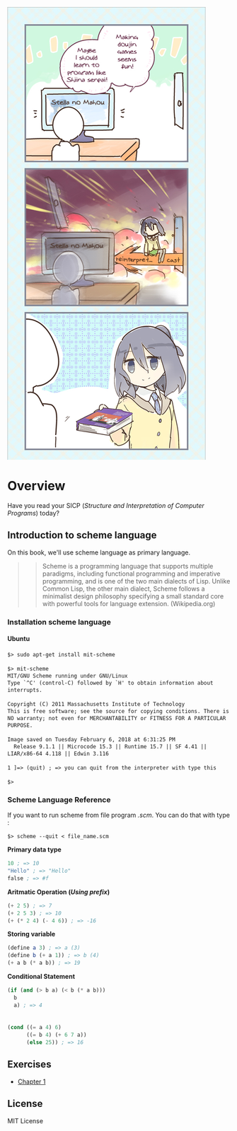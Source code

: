 ![image.jpg](assets/Murakami_Shiina_SICP.jpg)

# Overview
Have you read your SICP (*Structure and Interpretation of Computer Programs*) today?

## Introduction to scheme language
On this book, we'll use scheme language as primary language.

>> Scheme is a programming language that supports multiple paradigms, including functional programming and imperative programming, and is one of the two main dialects of Lisp. Unlike Common Lisp, the other main dialect, Scheme follows a minimalist design philosophy specifying a small standard core with powerful tools for language extension. (Wikipedia.org)

### Installation scheme language
#### Ubuntu
```
$> sudo apt-get install mit-scheme

$> mit-scheme
MIT/GNU Scheme running under GNU/Linux
Type `^C' (control-C) followed by `H' to obtain information about interrupts.

Copyright (C) 2011 Massachusetts Institute of Technology
This is free software; see the source for copying conditions. There is NO warranty; not even for MERCHANTABILITY or FITNESS FOR A PARTICULAR
PURPOSE.

Image saved on Tuesday February 6, 2018 at 6:31:25 PM
  Release 9.1.1 || Microcode 15.3 || Runtime 15.7 || SF 4.41 || LIAR/x86-64 4.118 || Edwin 3.116

1 ]=> (quit) ; => you can quit from the interpreter with type this

$>
```

### Scheme Language Reference
If you want to run scheme from file program *.scm*. You can do that with type :
```
$> scheme --quit < file_name.scm
```

**Primary data type**
```scheme
10 ; => 10
"Hello" ; => "Hello"
false ; => #f
```

**Aritmatic Operation (*Using prefix*)**
```scheme
(+ 2 5) ; => 7
(+ 2 5 3) ; => 10
(+ (* 2 4) (- 4 6)) ; => -16
```

**Storing variable**
```scheme
(define a 3) ; => a (3)
(define b (+ a 1)) ; => b (4)
(+ a b (* a b)) ; => 19
```

**Conditional Statement**
```scheme
(if (and (> b a) (< b (* a b)))
  b
  a) ; => 4


(cond ((= a 4) 6)
      ((= b 4) (+ 6 7 a))
      (else 25)) ; => 16
```

## Exercises
- [Chapter 1](https://github.com/sugar-for-pirate-king/SICP-Book/blob/master/exercises/exercise_ch1.scm)

## License
MIT License




